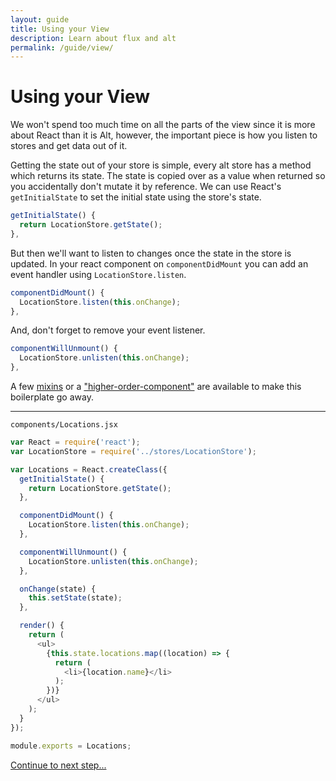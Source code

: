 ```yaml
---
layout: guide
title: Using your View
description: Learn about flux and alt
permalink: /guide/view/
---
```


# Using your View

We won't spend too much time on all the parts of the view since it is more about React than it is Alt, however, the important piece is how you listen to stores and get data out of it.

Getting the state out of your store is simple, every alt store has a method which returns its state. The state is copied over as a value when returned so you accidentally don't mutate it by reference. We can use React's `getInitialState` to set the initial state using the store's state.

```js
getInitialState() {
  return LocationStore.getState();
},
```

But then we'll want to listen to changes once the state in the store is updated. In your react component on `componentDidMount` you can add an event handler using `LocationStore.listen`.

```js
componentDidMount() {
  LocationStore.listen(this.onChange);
},
```

And, don't forget to remove your event listener.

```js
componentWillUnmount() {
  LocationStore.unlisten(this.onChange);
},
```

A few [mixins](https://github.com/goatslacker/alt/tree/master/mixins) or a ["higher-order-component"](https://github.com/goatslacker/alt/blob/master/src/utils/connectToStores.js) are available to make this boilerplate go away.

---

`components/Locations.jsx`

```js
var React = require('react');
var LocationStore = require('../stores/LocationStore');

var Locations = React.createClass({
  getInitialState() {
    return LocationStore.getState();
  },

  componentDidMount() {
    LocationStore.listen(this.onChange);
  },

  componentWillUnmount() {
    LocationStore.unlisten(this.onChange);
  },

  onChange(state) {
    this.setState(state);
  },

  render() {
    return (
      <ul>
        {this.state.locations.map((location) => {
          return (
            <li>{location.name}</li>
          );
        })}
      </ul>
    );
  }
});

module.exports = Locations;
```

[Continue to next step...](async.md)
